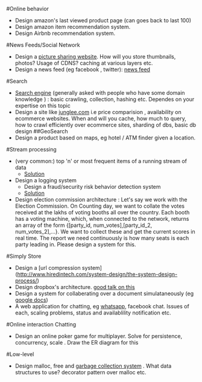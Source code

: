 #Online behavior
* Design amazon's last viewed product page (can goes back to last 100)
* Design amazon item recommendation system.
* Design Airbnb recommendation system.

#News Feeds/Social Network
* Design a [picture sharing website](http://highscalability.com/blog/2011/12/6/instagram-architecture-14-million-users-terabytes-of-photos.html). How will you store thumbnails, photos? Usage of CDNS? caching at various layers etc.
* Design a news feed (eg facebook , twitter): [news feed](http://www.quora.com/Software-Engineering-Best-Practices/What-are-best-practices-for-building-something-like-a-News-Feed)

#Search
* [Search engine](http://infolab.stanford.edu/~backrub/google.html) (generally asked with people who have some domain knowledge ) : basic crawling, collection, hashing etc. Dependes on your expertise on this topic
* Design a site like [junglee.com](http://www.junglee.com/) i.e price comparision , availability on ecommerce websites. When and will you cache, how much to query, how to crawl efficiently over ecommerce sites, sharding of dbs, basic db design
##GeoSearch
* Design a product based on maps, eg hotel / ATM finder given a location. 

#Stream processing
* (very common:) top 'n' or most frequent items of a running stream of data
  * [Solution](https://github.com/rw2409/system_design/blob/master/ClassicalProblems/TopOrMaxFromStream.md)
* Design a logging system
  * Design a fraud/security risk behavior detection system
  * [Solution](https://github.com/rw2409/system_design/blob/master/ClassicalProblems/LoggingMetricsSystem.md)
* Design election commission architecture :
 Let's say we work with the Election Commission. On Counting day, we want to collate the votes received at the lakhs of voting booths all over the country. Each booth has a voting machine, which, when connected to the network, returns an array of the form {[party_id, num_votes],[party_id_2, num_votes_2],...}. We want to collect these and get the current scores in real time. The report we need continuously is how many seats is each party leading in. Please design a system for this.

#Simply Store
* Design a [url compression system] (http://www.hiredintech.com/system-design/the-system-design-process/)
* Design dropbox's architecture. [good talk on this](https://www.youtube.com/watch?v=PE4gwstWhmc)
* Design a system for collaberating over a document simulataneously (eg [google docs](https://neil.fraser.name/writing/sync/))
* A web application for chatting, eg [whatsapp](http://highscalability.com/blog/2014/2/26/the-whatsapp-architecture-facebook-bought-for-19-billion.html), facebook chat. Issues of each, scaling problems, status and availablility notification etc.

#Online interaction Chatting
* Design an online poker game for multiplayer. Solve for persistence, concurrency, scale . Draw the ER diagram for this 

#Low-level
* Design malloc, free and [garbage collection system](http://courses.cs.washington.edu/courses/csep521/07wi/prj/rick.pdf) . What data structures to use? decorator pattern over malloc etc.
